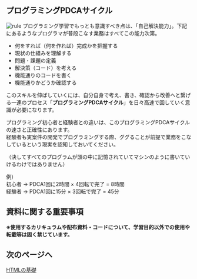 ## プログラミングPDCAサイクル
<img src="http://hackers.nexseed.net/images/curriculum_images/pdca.jpeg" class="img-responsive" alt="rule">  
プログラミング学習でもっとも意識すべき点は、「自己解決能力」。下記にあるようなプログラマが普段こなす業務はすべてこの能力次第。

- 何をすれば（何を作れば）完成かを把握する
- 現状の仕組みを理解する
- 問題・課題の定義
- 解決策（コード）を考える
- 機能通りのコードを書く
- 機能通りかどうか確認する

このスキルを伸ばしていくには、自分自身で考え、書き、確認から改善へと繋げる一連のプロセス「**プログラミングPDCAサイクル**」を日々高速で回していく意識が必要になります。

プログラミング初心者と経験者との違いは、このプログラミングPDCAサイクルの速さと正確性にあります。  
経験者も実案件の開発でプログラミングする際、ググることが前提で業務をこなしているという現実を認知しておいてください。

（決してすべてのプログラムが頭の中に記憶されていてマシンのように書いていけるわけではありません）

例）  
初心者 → PDCA1回に2時間 × 4回転で完了 = 8時間  
経験者 → PDCA1回に15分 × 3回転で完了 = 45分


## 資料に関する重要事項
**※使用するカリキュラムや配布資料・コードについて、学習目的以外での使用や転載等は固く禁じています。**

## 次のページへ
[HTMLの基礎](https://github.com/NexSeed00/Prior_Learning/blob/master/05_HTML%E3%81%AE%E5%9F%BA%E7%A4%8E.md)
